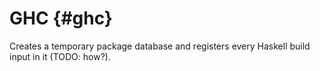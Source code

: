 # GHC {#ghc}

Creates a temporary package database and registers every Haskell build input in it (TODO: how?).
